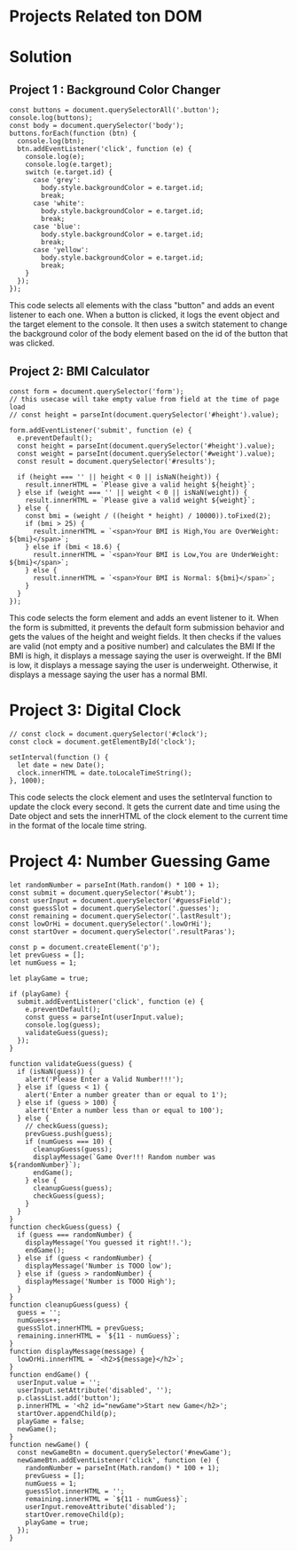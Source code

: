 # Projects Related ton DOM

# Solution

## Project 1 : Background Color Changer

```
const buttons = document.querySelectorAll('.button');
console.log(buttons);
const body = document.querySelector('body');
buttons.forEach(function (btn) {
  console.log(btn);
  btn.addEventListener('click', function (e) {
    console.log(e);
    console.log(e.target);
    switch (e.target.id) {
      case 'grey':
        body.style.backgroundColor = e.target.id;
        break;
      case 'white':
        body.style.backgroundColor = e.target.id;
        break;
      case 'blue':
        body.style.backgroundColor = e.target.id;
        break;
      case 'yellow':
        body.style.backgroundColor = e.target.id;
        break;
    }
  });
});
```
This code selects all elements with the class "button" and adds an event listener to each one.
When a button is clicked, it logs the event object and the target element to the console.
It then uses a switch statement to change the background color of the body element based on the id of
the button that was clicked.

## Project 2: BMI Calculator

```
const form = document.querySelector('form');
// this usecase will take empty value from field at the time of page load
// const height = parseInt(document.querySelector('#height').value);

form.addEventListener('submit', function (e) {
  e.preventDefault();
  const height = parseInt(document.querySelector('#height').value);
  const weight = parseInt(document.querySelector('#weight').value);
  const result = document.querySelector('#results');

  if (height === '' || height < 0 || isNaN(height)) {
    result.innerHTML = `Please give a valid height ${height}`;
  } else if (weight === '' || weight < 0 || isNaN(weight)) {
    result.innerHTML = `Please give a valid weight ${weight}`;
  } else {
    const bmi = (weight / ((height * height) / 10000)).toFixed(2);
    if (bmi > 25) {
      result.innerHTML = `<span>Your BMI is High,You are OverWeight: ${bmi}</span>`;
    } else if (bmi < 18.6) {
      result.innerHTML = `<span>Your BMI is Low,You are UnderWeight: ${bmi}</span>`;
    } else {
      result.innerHTML = `<span>Your BMI is Normal: ${bmi}</span>`;
    }
  }
});
```
This code selects the form element and adds an event listener to it.
When the form is submitted, it prevents the default form submission behavior and gets the values of the height and weight fields.
It then checks if the values are valid (not empty and a positive number) and calculates the BMI
If the BMI is high, it displays a message saying the user is overweight. If the BMI is
low, it displays a message saying the user is underweight. Otherwise, it displays a message saying
the user has a normal BMI.

# Project 3: Digital Clock

```
// const clock = document.querySelector('#clock');
const clock = document.getElementById('clock');

setInterval(function () {
  let date = new Date();
  clock.innerHTML = date.toLocaleTimeString();
}, 1000);
```
This code selects the clock element and uses the setInterval function to update the clock every second.
It gets the current date and time using the Date object and sets the innerHTML of the clock element
to the current time in the format of the locale time string.

# Project 4: Number Guessing Game

```
let randomNumber = parseInt(Math.random() * 100 + 1);
const submit = document.querySelector('#subt');
const userInput = document.querySelector('#guessField');
const guessSlot = document.querySelector('.guesses');
const remaining = document.querySelector('.lastResult');
const lowOrHi = document.querySelector('.lowOrHi');
const startOver = document.querySelector('.resultParas');

const p = document.createElement('p');
let prevGuess = [];
let numGuess = 1;

let playGame = true;

if (playGame) {
  submit.addEventListener('click', function (e) {
    e.preventDefault();
    const guess = parseInt(userInput.value);
    console.log(guess);
    validateGuess(guess);
  });
}

function validateGuess(guess) {
  if (isNaN(guess)) {
    alert('Please Enter a Valid Number!!!');
  } else if (guess < 1) {
    alert('Enter a number greater than or equal to 1');
  } else if (guess > 100) {
    alert('Enter a number less than or equal to 100');
  } else {
    // checkGuess(guess);
    prevGuess.push(guess);
    if (numGuess === 10) {
      cleanupGuess(guess);
      displayMessage(`Game Over!!! Random number was ${randomNumber}`);
      endGame();
    } else {
      cleanupGuess(guess);
      checkGuess(guess);
    }
  }
}
function checkGuess(guess) {
  if (guess === randomNumber) {
    displayMessage('You guessed it right!!.');
    endGame();
  } else if (guess < randomNumber) {
    displayMessage('Number is TOOO low');
  } else if (guess > randomNumber) {
    displayMessage('Number is TOOO High');
  }
}
function cleanupGuess(guess) {
  guess = '';
  numGuess++;
  guessSlot.innerHTML = prevGuess;
  remaining.innerHTML = `${11 - numGuess}`;
}
function displayMessage(message) {
  lowOrHi.innerHTML = `<h2>${message}</h2>`;
}
function endGame() {
  userInput.value = '';
  userInput.setAttribute('disabled', '');
  p.classList.add('button');
  p.innerHTML = '<h2 id="newGame">Start new Game</h2>';
  startOver.appendChild(p);
  playGame = false;
  newGame();
}
function newGame() {
  const newGameBtn = document.querySelector('#newGame');
  newGameBtn.addEventListener('click', function (e) {
    randomNumber = parseInt(Math.random() * 100 + 1);
    prevGuess = [];
    numGuess = 1;
    guessSlot.innerHTML = '';
    remaining.innerHTML = `${11 - numGuess}`;
    userInput.removeAttribute('disabled');
    startOver.removeChild(p);
    playGame = true;
  });
}
```